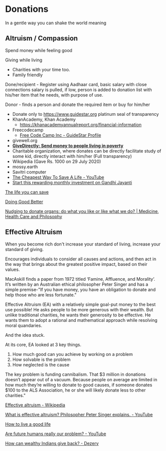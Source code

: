 # Donations

In a gentle way you can shake the world meaning

## Altruism / Compassion

Spend money while feeling good

Giving while living

- Charities with your time too.
- Family friendly

Done/recipient - Register using Aadhaar card, basic salary with close connections salary is pulled, if low, person is added to donation list with his/her item that he needs, with purpose of use.

Donor - finds a person and donate the required item or buy for him/her

- Donate only to https://www.guidestar.org platinum seal of transparency
- KhanAcademy, Khan Academy
    - https://khanacademyannualreport.org/financial-information
- Freecodecamp
    - [Free Code Camp Inc - GuideStar Profile](https://www.guidestar.org/profile/82-0779546)
- givewell.org
- **[GiveDirectly: Send money to people living in poverty](https://www.givedirectly.org/)**
- Charitable organization, where donates can be directly facilitate study of some kid, directly interact with him/her (Full transparency)
- Wikipedia (Gave Rs. 1000 on 29 July 2020)
- mossy.earth
- Savitri computer
- [The Cheapest Way To Save A Life - YouTube](https://www.youtube.com/watch?v=utUCsruUSoE)
- [Start this rewarding monthly investment on Gandhi Jayanti](https://freefincal.com/start-this-rewarding-monthly-investment-on-gandhi-jayanti/)

[The life you can save](../../book-summaries/the-life-you-can-save)

[Doing Good Better](../../book-summaries/doing-good-better)

[Nudging to donate organs: do what you like or like what we do? | Medicine, Health Care and Philosophy](https://link.springer.com/article/10.1007/s11019-021-10007-6)

## Effective Altruism

When you become rich don't increase your standard of living, increase your standard of giving.

Encourages individuals to consider all causes and actions, and then act in the way that brings about the greatest positive impact, based on their values.

MacAskill finds a paper from 1972 titled ‘Famine, Affluence, and Morality’. It’s written by an Australian ethical philosopher Peter Singer and has a simple premise-"If you have money, you have an obligation to donate and help those who are less fortunate."

Effective Altruism (EA) with a relatively simple goal-put money to the best use possible! He asks people to be more generous with their wealth. But unlike traditional charities, he wants their generosity to be effective. He wants them to adopt a rational and mathematical approach while resolving moral quandaries.

And the idea stuck.

At its core, EA looked at 3 key things.

1. How much good can you achieve by working on a problem
2. How solvable is the problem
3. How neglected is the cause

The key problem is funding cannibalism. That $3 million in donations doesn’t appear out of a vacuum. Because people on average are limited in how much they’re willing to donate to good causes, if someone donates $100 to the ALS Association, he or she will likely donate less to other charities."

[Effective altruism - Wikipedia](https://en.wikipedia.org/wiki/Effective_altruism)

[What is effective altruism? Philosopher Peter Singer explains. - YouTube](https://youtu.be/TdXKak-k6zw?si=0hkt0vT381d84_MK)

[How to live a good life](../../book-summaries/how-to-live-a-good-life.md)

[Are future humans really our problem? - YouTube](https://www.youtube.com/watch?v=FQss1IH3MFA)

[How can wealthy Indians give back? - Dezerv](https://www.dezerv.in/blog/how-can-wealthy-indians-give-back/)
